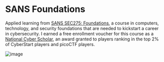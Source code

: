 # SANS Foundations

Applied learning from [SANS SEC275: Foundations](https://www.sans-foundations.com), a course in computers, technology, and security foundations that are needed to kickstart a career in cybersecurity. I earned a free enrollment voucher for this course as a [National Cyber Scholar](https://badgr.com/public/assertions/fpTTQQw5TmS6n5ca2BS7EA), an award granted to players ranking in the top 2% of CyberStart players and picoCTF players.

![image](https://user-images.githubusercontent.com/99063625/183372046-81460763-2b42-4070-8fb1-dbd051e8e790.png)
